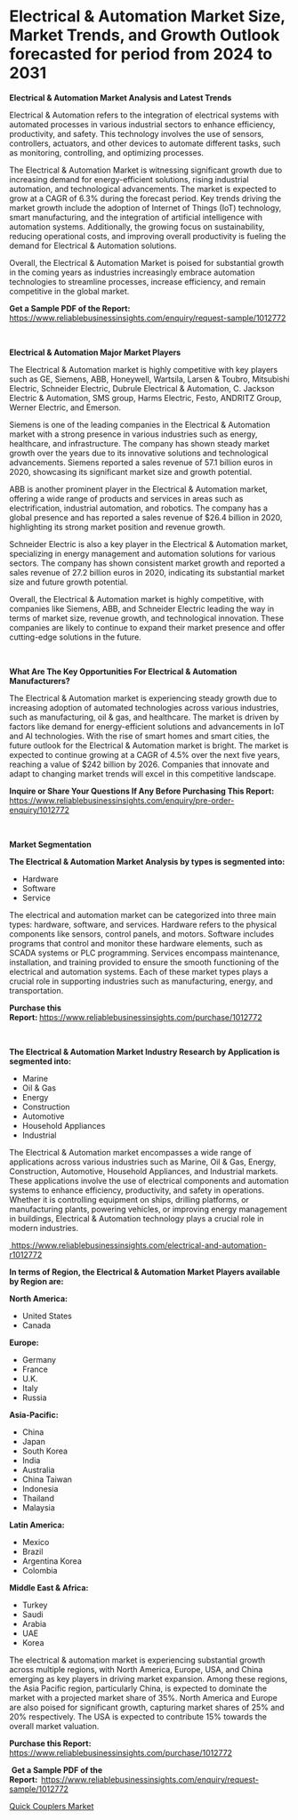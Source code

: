 <p><h1>Electrical & Automation Market Size, Market Trends, and Growth Outlook forecasted for period from 2024 to 2031</h1></p><p><strong>Electrical & Automation Market Analysis and Latest Trends</strong></p>
<p><p>Electrical & Automation refers to the integration of electrical systems with automated processes in various industrial sectors to enhance efficiency, productivity, and safety. This technology involves the use of sensors, controllers, actuators, and other devices to automate different tasks, such as monitoring, controlling, and optimizing processes.</p><p>The Electrical & Automation Market is witnessing significant growth due to increasing demand for energy-efficient solutions, rising industrial automation, and technological advancements. The market is expected to grow at a CAGR of 6.3% during the forecast period. Key trends driving the market growth include the adoption of Internet of Things (IoT) technology, smart manufacturing, and the integration of artificial intelligence with automation systems. Additionally, the growing focus on sustainability, reducing operational costs, and improving overall productivity is fueling the demand for Electrical & Automation solutions.</p><p>Overall, the Electrical & Automation Market is poised for substantial growth in the coming years as industries increasingly embrace automation technologies to streamline processes, increase efficiency, and remain competitive in the global market.</p></p>
<p><strong>Get a Sample PDF of the Report:&nbsp;</strong> <a href="https://www.reliablebusinessinsights.com/enquiry/request-sample/1012772">https://www.reliablebusinessinsights.com/enquiry/request-sample/1012772</a></p>
<p>&nbsp;</p>
<p><strong>Electrical & Automation Major Market Players</strong></p>
<p><p>The Electrical & Automation market is highly competitive with key players such as GE, Siemens, ABB, Honeywell, Wartsila, Larsen & Toubro, Mitsubishi Electric, Schneider Electric, Dubrule Electrical & Automation, C. Jackson Electric & Automation, SMS group, Harms Electric, Festo, ANDRITZ Group, Werner Electric, and Emerson.</p><p>Siemens is one of the leading companies in the Electrical & Automation market with a strong presence in various industries such as energy, healthcare, and infrastructure. The company has shown steady market growth over the years due to its innovative solutions and technological advancements. Siemens reported a sales revenue of 57.1 billion euros in 2020, showcasing its significant market size and growth potential.</p><p>ABB is another prominent player in the Electrical & Automation market, offering a wide range of products and services in areas such as electrification, industrial automation, and robotics. The company has a global presence and has reported a sales revenue of $26.4 billion in 2020, highlighting its strong market position and revenue growth.</p><p>Schneider Electric is also a key player in the Electrical & Automation market, specializing in energy management and automation solutions for various sectors. The company has shown consistent market growth and reported a sales revenue of 27.2 billion euros in 2020, indicating its substantial market size and future growth potential.</p><p>Overall, the Electrical & Automation market is highly competitive, with companies like Siemens, ABB, and Schneider Electric leading the way in terms of market size, revenue growth, and technological innovation. These companies are likely to continue to expand their market presence and offer cutting-edge solutions in the future.</p></p>
<p>&nbsp;</p>
<p><strong>What Are The Key Opportunities For Electrical & Automation Manufacturers?</strong></p>
<p><p>The Electrical & Automation market is experiencing steady growth due to increasing adoption of automated technologies across various industries, such as manufacturing, oil & gas, and healthcare. The market is driven by factors like demand for energy-efficient solutions and advancements in IoT and AI technologies. With the rise of smart homes and smart cities, the future outlook for the Electrical & Automation market is bright. The market is expected to continue growing at a CAGR of 4.5% over the next five years, reaching a value of $242 billion by 2026. Companies that innovate and adapt to changing market trends will excel in this competitive landscape.</p></p>
<p><strong>Inquire or Share Your Questions If Any Before Purchasing This Report:</strong> <a href="https://www.reliablebusinessinsights.com/enquiry/pre-order-enquiry/1012772">https://www.reliablebusinessinsights.com/enquiry/pre-order-enquiry/1012772</a></p>
<p>&nbsp;</p>
<p><strong>Market Segmentation</strong></p>
<p><strong>The Electrical & Automation Market Analysis by types is segmented into:</strong></p>
<p><ul><li>Hardware</li><li>Software</li><li>Service</li></ul></p>
<p><p>The electrical and automation market can be categorized into three main types: hardware, software, and services. Hardware refers to the physical components like sensors, control panels, and motors. Software includes programs that control and monitor these hardware elements, such as SCADA systems or PLC programming. Services encompass maintenance, installation, and training provided to ensure the smooth functioning of the electrical and automation systems. Each of these market types plays a crucial role in supporting industries such as manufacturing, energy, and transportation.</p></p>
<p><strong>Purchase this Report:&nbsp;</strong><a href="https://www.reliablebusinessinsights.com/purchase/1012772">https://www.reliablebusinessinsights.com/purchase/1012772</a></p>
<p>&nbsp;</p>
<p><strong>The Electrical & Automation Market Industry Research by Application is segmented into:</strong></p>
<p><ul><li>Marine</li><li>Oil & Gas</li><li>Energy</li><li>Construction</li><li>Automotive</li><li>Household Appliances</li><li>Industrial</li></ul></p>
<p><p>The Electrical & Automation market encompasses a wide range of applications across various industries such as Marine, Oil & Gas, Energy, Construction, Automotive, Household Appliances, and Industrial markets. These applications involve the use of electrical components and automation systems to enhance efficiency, productivity, and safety in operations. Whether it is controlling equipment on ships, drilling platforms, or manufacturing plants, powering vehicles, or improving energy management in buildings, Electrical & Automation technology plays a crucial role in modern industries.</p></p>
<p><a href="https://www.reliablebusinessinsights.com/electrical-and-automation-r1012772">&nbsp;https://www.reliablebusinessinsights.com/electrical-and-automation-r1012772</a></p>
<p><strong>In terms of Region, the Electrical & Automation Market Players available by Region are:</strong></p>
<p>
    <p> <strong> North America: </strong>
        <ul>
            <li>United States</li>
            <li>Canada</li>
        </ul>
        </p> 
    <p> <strong> Europe: </strong>
        <ul>
            <li>Germany</li>
            <li>France</li>
            <li>U.K.</li>
            <li>Italy</li>
            <li>Russia</li>
        </ul>
        </p> 
    <p> <strong> Asia-Pacific: </strong>
        <ul>
            <li>China</li>
            <li>Japan</li>
            <li>South Korea</li>
            <li>India</li>
            <li>Australia</li>
            <li>China Taiwan</li>
            <li>Indonesia</li>
            <li>Thailand</li>
            <li>Malaysia</li>
        </ul>
        </p> 
    <p> <strong> Latin America: </strong>
        <ul>
            <li>Mexico</li>
            <li>Brazil</li>
            <li>Argentina Korea</li>
            <li>Colombia</li>
        </ul>
        </p> 
    <p> <strong> Middle East & Africa: </strong>
        <ul>
            <li>Turkey</li>
            <li>Saudi</li>
            <li>Arabia</li>
            <li>UAE</li>
            <li>Korea</li>
        </ul>
    </p>
    </p>
<p><p>The electrical & automation market is experiencing substantial growth across multiple regions, with North America, Europe, USA, and China emerging as key players in driving market expansion. Among these regions, the Asia Pacific region, particularly China, is expected to dominate the market with a projected market share of 35%. North America and Europe are also poised for significant growth, capturing market shares of 25% and 20% respectively. The USA is expected to contribute 15% towards the overall market valuation.</p></p>
<p><strong>Purchase this Report: </strong><a href="https://www.reliablebusinessinsights.com/purchase/1012772">https://www.reliablebusinessinsights.com/purchase/1012772</a></p>
<p>&nbsp;<strong>Get a Sample PDF of the Report:&nbsp;&nbsp;</strong><a href="https://www.reliablebusinessinsights.com/enquiry/request-sample/1012772">https://www.reliablebusinessinsights.com/enquiry/request-sample/1012772</a></p>
<p><strong></strong></p>
<p><p><a href="https://github.com/KavonHansen645/Market-Research-Report-List-1/blob/main/quick-couplers-market.md">Quick Couplers Market</a></p></p>